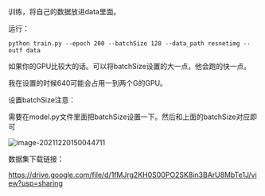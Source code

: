 训练，将自己的数据放进data里面。

运行：

```
python train.py --epoch 200 --batchSize 128 --data_path resnetimg --outf data
```

如果你的GPU比较大的话。可以将batchSize设置的大一点，他会跑的快一点。

我在设置的时候640可能会占用一到两个G的GPU。

设置batchSize注意：

需要在model.py文件里面把batchSize设置一下。然后和上面的batchSize对应即可

![image-20211220150044711](https://cdn.jsdelivr.net/gh/dlagez/img@master/image-20211220150044711.png)

数据集下载链接：

https://drive.google.com/file/d/1fMJrg2KH0S00PO2SK8in3BArU8MbTe1J/view?usp=sharing